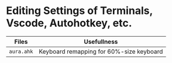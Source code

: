 # Editing Settings of Terminals, Vscode, Autohotkey, etc.

|Files|Usefullness|
|:---:|:---:|
|`aura.ahk`|Keyboard remapping for 60%-size keyboard|

